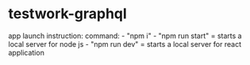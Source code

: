 # testwork-graphql

app launch instruction:
  command: 
    - "npm i"
    - "npm run start" = starts a local server for node js
    - "npm run dev" = starts a local server for react application
  
